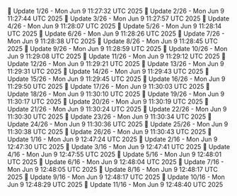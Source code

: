 📌 Update 1/26 - Mon Jun  9 11:27:32 UTC 2025
📌 Update 2/26 - Mon Jun  9 11:27:44 UTC 2025
📌 Update 3/26 - Mon Jun  9 11:27:57 UTC 2025
📌 Update 4/26 - Mon Jun  9 11:28:07 UTC 2025
📌 Update 5/26 - Mon Jun  9 11:28:14 UTC 2025
📌 Update 6/26 - Mon Jun  9 11:28:26 UTC 2025
📌 Update 7/26 - Mon Jun  9 11:28:38 UTC 2025
📌 Update 8/26 - Mon Jun  9 11:28:45 UTC 2025
📌 Update 9/26 - Mon Jun  9 11:28:59 UTC 2025
📌 Update 10/26 - Mon Jun  9 11:29:08 UTC 2025
📌 Update 11/26 - Mon Jun  9 11:29:12 UTC 2025
📌 Update 12/26 - Mon Jun  9 11:29:21 UTC 2025
📌 Update 13/26 - Mon Jun  9 11:29:31 UTC 2025
📌 Update 14/26 - Mon Jun  9 11:29:43 UTC 2025
📌 Update 15/26 - Mon Jun  9 11:29:45 UTC 2025
📌 Update 16/26 - Mon Jun  9 11:29:50 UTC 2025
📌 Update 17/26 - Mon Jun  9 11:30:03 UTC 2025
📌 Update 18/26 - Mon Jun  9 11:30:10 UTC 2025
📌 Update 19/26 - Mon Jun  9 11:30:17 UTC 2025
📌 Update 20/26 - Mon Jun  9 11:30:19 UTC 2025
📌 Update 21/26 - Mon Jun  9 11:30:24 UTC 2025
📌 Update 22/26 - Mon Jun  9 11:30:30 UTC 2025
📌 Update 23/26 - Mon Jun  9 11:30:34 UTC 2025
📌 Update 24/26 - Mon Jun  9 11:30:36 UTC 2025
📌 Update 25/26 - Mon Jun  9 11:30:38 UTC 2025
📌 Update 26/26 - Mon Jun  9 11:30:43 UTC 2025
📌 Update 1/16 - Mon Jun  9 12:47:24 UTC 2025
📌 Update 2/16 - Mon Jun  9 12:47:30 UTC 2025
📌 Update 3/16 - Mon Jun  9 12:47:41 UTC 2025
📌 Update 4/16 - Mon Jun  9 12:47:55 UTC 2025
📌 Update 5/16 - Mon Jun  9 12:48:01 UTC 2025
📌 Update 6/16 - Mon Jun  9 12:48:04 UTC 2025
📌 Update 7/16 - Mon Jun  9 12:48:05 UTC 2025
📌 Update 8/16 - Mon Jun  9 12:48:17 UTC 2025
📌 Update 9/16 - Mon Jun  9 12:48:17 UTC 2025
📌 Update 10/16 - Mon Jun  9 12:48:29 UTC 2025
📌 Update 11/16 - Mon Jun  9 12:48:40 UTC 2025
